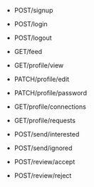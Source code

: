 - POST/signup
- POST/login
- POST/logout

- GET/feed

- GET/profile/view
- PATCH/profile/edit
- PATCH/profile/password
- GET/profile/connections
- GET/profile/requests

- POST/send/interested
- POST/send/ignored
- POST/review/accept
- POST/review/reject
